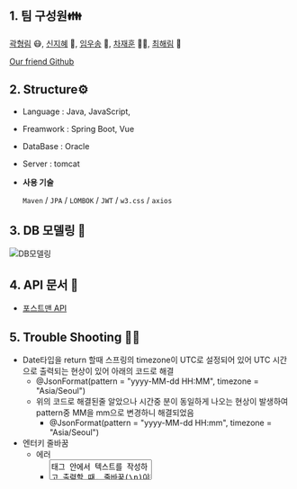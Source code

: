 
## 1. 팀 구성원👪

[곽형림](https://github.com/gudfla1815) 😷, [신지혜](https://github.com/jhshin29) 🤪, [임우송](https://github.com/kingdomunder) 🧐, [차재훈](https://github.com/jae0077) 🤦‍♂️, [최해림](https://github.com/choihaerim) 🐆

[Our friend Github](https://github.com/jae0077/midtermproject)

## 2. Structure⚙

-   Language : Java, JavaScript,
    
-   Freamwork : Spring Boot, Vue
    
-   DataBase : Oracle
    
-   Server : tomcat
    
-   **사용 기술**
    
    `Maven` / `JPA` / `LOMBOK` / `JWT` / `w3.css` / `axios`

## 3. DB 모델링 🏡

![DB모델링](https://user-images.githubusercontent.com/44844956/137851990-9127e20d-05dc-4434-9752-a583a33525d2.png)

## 4. API 문서 📄

-   [포스트맨 API](https://documenter.getpostman.com/view/9871305/UV5Ukef1)

## 5. Trouble Shooting 🤦🏻

-   Date타입을 return 할때 스프링의 timezone이 UTC로 설정되어 있어 UTC 시간으로 출력되는 현상이 있어 아래의 코드로 해결
    -   @JsonFormat(pattern = "yyyy-MM-dd HH:MM", timezone = "Asia/Seoul")
    -   위의 코드로 해결된줄 알았으나 시간중 분이 동일하게 나오는 현상이 발생하여 pattern중 MM을 mm으로 변경하니 해결되었음
        -   @JsonFormat(pattern = "yyyy-MM-dd HH:mm", timezone = "Asia/Seoul")
-   엔터키 줄바꿈
    -   에러
        -   <textarea>태그 안에서 텍스트를 작성하고 출력할 때, 줄바꿈(\n)이 제대로 적용되지 않고, 단순 공백(space)으로 출력됨
    -   해결방법
        -   입력된 데이터를 <p>태그에서 출력할 때, style에 space: pre line 속성을 부여하고 해결

## 6. 아쉬운 점 😥

-   JWT의 유효기간이 만료되었을 경우 해당 내용을 프론트에 리턴해주고 프론트에서 토큰을 refresh하는 api에 요청해 새로운 토큰을 발급 받아 사용했어야 하는데 기능이 거의 완성되었을때 발견하여 수정사항이 너무 많아져 해결하지 못한점
-   시간이 부족해 관리자 페이지를 만들지 못하여 게시글이나 회원 등을 한번에 관리하지 못함

## 7. 참고사항
- 화면설계서, 기능명세서는 [링크](https://profuse-innocent-36b.notion.site/1883036a9f654ba0bf42f38f1871734b)에서 확인 가능합니다.
